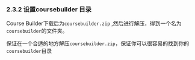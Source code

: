 ### 2.3.2 设置coursebuilder 目录

Course Builder下载后为`coursebuilder.zip` ,然后进行解压，得到一个名为`coursebuilder`的文件夹。

保证在一个合适的地方解压`coursebuilder.zip`，保证你可以很容易的找到你的`coursebuilder`目录
